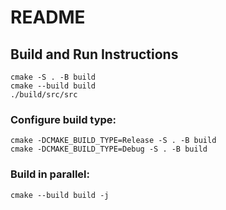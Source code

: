 # README

## Build and Run Instructions

`cmake -S . -B build`  
`cmake --build build`  
`./build/src/src`

### Configure build type:

`cmake -DCMAKE_BUILD_TYPE=Release -S . -B build`  
`cmake -DCMAKE_BUILD_TYPE=Debug -S . -B build`

### Build in parallel:
`cmake --build build -j`  
